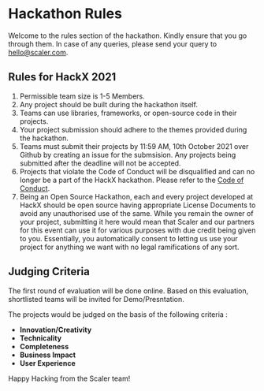 # Hackathon Rules
Welcome to the rules section of the hackathon. Kindly ensure that you go through them. In case of any queries, please send your query to [hello@scaler.com](mailto:hello@scaler.com).

## Rules for HackX 2021 
1. Permissible team size is 1-5 Members. 
2. Any project should be built during the hackathon itself. 
3. Teams can use libraries, frameworks, or open-source code in their projects.
4. Your project submission should adhere to the themes provided during the hackathon. 
5. Teams must submit their projects by 11:59 AM, 10th October 2021 over Github by creating an issue for the submsision. Any projects being submitted after the deadline will not be accepted.
6. Projects that violate the Code of Conduct will be disqualified and can no longer be a part of the HackX hackathon. Please refer to the [Code of Conduct](https://github.com/shivaylamba/hackathon-submission/blob/main/coc.md).
7. Being an Open Source Hackathon, each and every project developed at HackX should be open source having appropriate License Documents to avoid any unauthorised use of the same. While you remain the owner of your project, submitting it here would mean that Scaler and our partners for this event can use it for various purposes with due credit being given to you. Essentially, you automatically consent to letting us use your project for anything we want with no legal ramifications of any sort.

## Judging Criteria 

The first round of evaluation will be done online. Based on this evaluation, shortlisted teams will be invited for Demo/Presntation. 

The projects would be judged on the basis of the following criteria : 
- __Innovation/Creativity__
- __Technicality__ 
- __Completeness__ 
- __Business Impact__
- __User Experience__
 

Happy Hacking from the Scaler team! 
